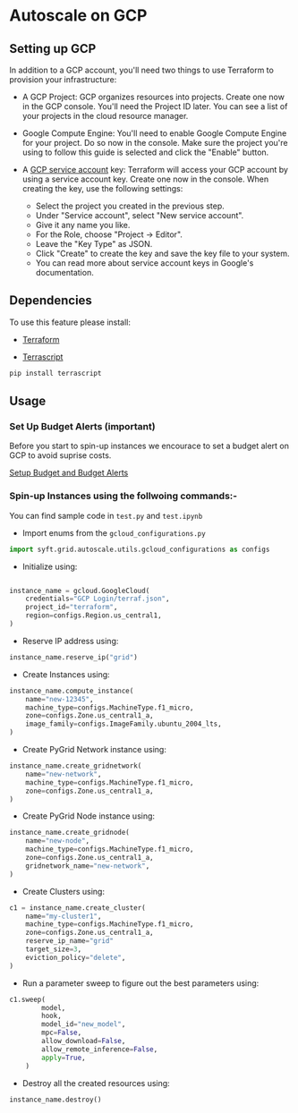 # Autoscale on GCP

## Setting up GCP

In addition to a GCP account, you'll need two things to use Terraform to provision your infrastructure:

- A GCP Project:
 GCP organizes resources into projects. Create one now in the GCP console. You'll need the Project ID later. You can see a list of your projects in the cloud resource manager.

- Google Compute Engine: You'll need to enable Google Compute Engine for your project. Do so now in the console. Make sure the project you're using to follow this guide is selected and click the "Enable" button.

- A [GCP service account](https://cloud.google.com/iam/docs/creating-managing-service-accounts) key: Terraform will access your GCP account by using a service account key. Create one now in the console. When creating the key, use the following settings:

  - Select the project you created in the previous step.
  - Under "Service account", select "New service account".
  - Give it any name you like.
  - For the Role, choose "Project -> Editor".
  - Leave the "Key Type" as JSON.
  - Click "Create" to create the key and save the key file to your system.
  - You can read more about service account keys in Google's documentation.

## Dependencies

To use this feature please install:

- [Terraform](https://learn.hashicorp.com/terraform/getting-started/install.html)

- [Terrascript](https://github.com/mjuenema/python-terrascript)

```bash
pip install terrascript
```

## Usage

### Set Up Budget Alerts (important)

Before you start to spin-up instances we encourace to set a budget alert on GCP to avoid suprise costs.

[Setup Budget and Budget Alerts](https://cloud.google.com/billing/docs/how-to/budgets)

### Spin-up Instances using the follwoing commands:-

You can find sample code in ```test.py```  and  ```test.ipynb```

- Import enums from the ```gcloud_configurations.py```

```python
import syft.grid.autoscale.utils.gcloud_configurations as configs
```

- Initialize using:

```python

instance_name = gcloud.GoogleCloud(
    credentials="GCP Login/terraf.json",
    project_id="terraform",
    region=configs.Region.us_central1,
)
```

- Reserve IP address using:

```python
instance_name.reserve_ip("grid")
```

- Create Instances using:

```python
instance_name.compute_instance(
    name="new-12345",
    machine_type=configs.MachineType.f1_micro,
    zone=configs.Zone.us_central1_a,
    image_family=configs.ImageFamily.ubuntu_2004_lts,
)
```

- Create PyGrid Network instance using:

```python
instance_name.create_gridnetwork(
    name="new-network",
    machine_type=configs.MachineType.f1_micro,
    zone=configs.Zone.us_central1_a,
)
```

- Create PyGrid Node instance using:

```python
instance_name.create_gridnode(
    name="new-node",
    machine_type=configs.MachineType.f1_micro,
    zone=configs.Zone.us_central1_a,
    gridnetwork_name="new-network",
)
```

- Create Clusters using:

```python
c1 = instance_name.create_cluster(
    name="my-cluster1",
    machine_type=configs.MachineType.f1_micro,
    zone=configs.Zone.us_central1_a,
    reserve_ip_name="grid"
    target_size=3,
    eviction_policy="delete",
)
```

- Run a parameter sweep to figure out the best parameters using:

```python
c1.sweep(
        model,
        hook,
        model_id="new_model",
        mpc=False,
        allow_download=False,
        allow_remote_inference=False,
        apply=True,
    )
```

- Destroy all the created resources using:

```python
instance_name.destroy()
```

